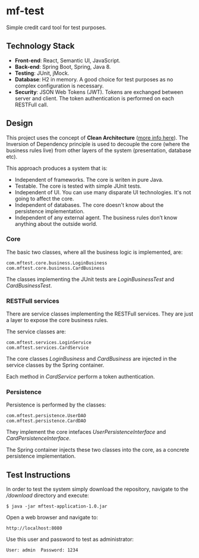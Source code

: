 # mf-test
Simple credit card tool for test purposes.

## Technology Stack
- **Front-end**: React, Semantic UI, JavaScript.
- **Back-end**: Spring Boot, Spring, Java 8.
- **Testing**: JUnit, jMock.
- **Database**: H2 in memory. A good choice for test purposes as no complex configuration is necessary.
- **Security**: JSON Web Tokens (JWT). Tokens are exchanged between server and client. The token authentication is performed on each RESTFull call.

## Design
This project uses the concept of **Clean Architecture** ([more info here](https://8thlight.com/blog/uncle-bob/2012/08/13/the-clean-architecture.html)). The Inversion of Dependency principle is used to decouple the core (where the business rules live) from other layers of the system (presentation, database etc).

This approach produces a system that is:
- Independent of frameworks. The core is writen in pure Java.
- Testable. The core is tested with simple JUnit tests.
- Independent of UI. You can use many disparate UI technologies. It's not going to affect the core.
- Independent of databases. The core doesn't know about the persistence implementation.
- Independent of any external agent. The business rules don’t know anything about the outside world.

### Core
The basic two classes, where all the business logic is implemented, are:
```
com.mftest.core.business.LoginBusiness
com.mftest.core.business.CardBusiness
```

The classes implementing the JUnit tests are *LoginBusinessTest* and *CardBusinessTest*.

### RESTFull services
There are service classes implementing the RESTFull services. They are just a layer to expose the core business rules.

The service classes are:
```
com.mftest.services.LoginService
com.mftest.services.CardService
```
The core classes *LoginBusiness* and *CardBusiness* are injected in the service classes by the Spring container.

Each method in *CardService* perform a token authentication.

### Persistence
Persistence is performed by the classes:
```
com.mftest.persistence.UserDAO
com.mftest.persistence.CardDAO
```

They implement the core intefaces *UserPersistenceInterface* and *CardPersistenceInterface*.

The Spring container injects these two classes into the core, as a concrete persistence implementation.

## Test Instructions

In order to test the system simply download the repository, navigate to the */download* directory and execute:
```
$ java -jar mftest-application-1.0.jar
```

Open a web browser and navigate to:
```
http://localhost:8080
```

Use this user and password to test as administrator:
```
User: admin  Password: 1234
```
